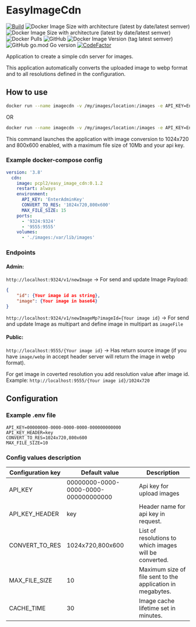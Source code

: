 # EasyImageCdn 
[![Build](https://github.com/pcpl2/EasyImageCdn/actions/workflows/buildApp.yml/badge.svg)](https://github.com/pcpl2/EasyImageCdn/actions/workflows/buildApp.yml) ![Docker Image Size with architecture (latest by date/latest semver)](https://img.shields.io/docker/image-size/pcpl2/easy_image_cdn?arch=amd64&label=Image%20size%20amd64&sort=date) ![Docker Image Size with architecture (latest by date/latest semver)](https://img.shields.io/docker/image-size/pcpl2/easy_image_cdn?arch=arm64&label=Image%20size%20arm64&sort=date) ![Docker Pulls](https://img.shields.io/docker/pulls/pcpl2/easy_image_cdn) ![GitHub](https://img.shields.io/github/license/pcpl2/EasyImageCdn) ![Docker Image Version (tag latest semver)](https://img.shields.io/docker/v/pcpl2/easy_image_cdn/0.2.0) ![GitHub go.mod Go version](https://img.shields.io/github/go-mod/go-version/pcpl2/EasyImageCdn) [![CodeFactor](https://www.codefactor.io/repository/github/pcpl2/easyimagecdn/badge)](https://www.codefactor.io/repository/github/pcpl2/easyimagecdn)

Application to create a simple cdn server for images.

This application automatically converts the uploaded image to webp format and to all resolutions defined in the configuration.

## How to use

```sh
docker run --name imagecdn -v /my/images/location:/images -e API_KEY=EnterAdminKey -d ghcr.io/pcpl2/easy_image_cdn:0.1.2
```

OR

```sh
docker run --name imagecdn -v /my/images/location:/images -e API_KEY=EnterAdminKey -d pcpl2/easy_image_cdn:0.1.2
```

This command launches the application with image conversion to 1024x720 and 800x600 enabled, with a maximum file size of 10Mb and your api key.


### Example docker-compose config
```yml
version: '3.8'
  cdn:
    image: pcpl2/easy_image_cdn:0.1.2
    restart: always
    environment:
      API_KEY: 'EnterAdminKey'
      CONVERT_TO_RES: '1024x720,800x600'
      MAX_FILE_SIZE: 15
    ports:
      - '9324:9324'
      - '9555:9555'
    volumes:
      - './images:/var/lib/images'
```

### Endpoints

#### Admin:

`http://localhost:9324/v1/newImage` -> For send and update Image
Payload:

```json
{
    "id": {Your image id as string},
    "image": {Your image in base64}
}
```
`http://localhost:9324/v1/newImageMp?imageId={Your image id}` -> For send and update Image as multipart and define image in multipart as `imageFile`

#### Public:

`http://localhost:9555/{Your image id}` -> Has return source image (if you have `image/webp` in accept header server will return the image in webp format).

For get image in coverted resolution you add resolution value after image id. Example:
`http://localhost:9555/{Your image id}/1024x720`

## Configuration

### Example .env file

```env
API_KEY=00000000-0000-0000-0000-000000000000
API_KEY_HEADER=key
CONVERT_TO_RES=1024x720,800x600
MAX_FILE_SIZE=10
```

### Config values description

| Configuration key | Default value | Description |
| ----------- | --------- | ----------- |
| API_KEY | 00000000-0000-0000-0000-000000000000 | Api key for upload images |
| API_KEY_HEADER | key | Header name for api key in request. |
| CONVERT_TO_RES | 1024x720,800x600 | List of resolutions to which images will be converted. |
| MAX_FILE_SIZE | 10 | Maximum size of file sent to the application in megabytes. |
| CACHE_TIME | 30 | Image cache lifetime set in minutes. |
